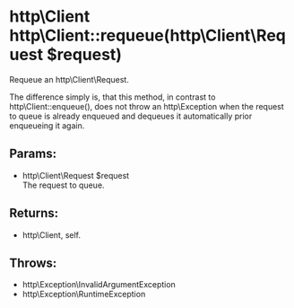 # http\Client http\Client::requeue(http\Client\Request $request)

Requeue an http\Client\Request.

The difference simply is, that this method, in contrast to http\Client::enqueue(), does not throw an http\Exception when the request to queue is already enqueued and dequeues it automatically prior enqueueing it again.


## Params:

* http\Client\Request $request  
  The request to queue.

## Returns:

* http\Client, self.

## Throws:

* http\Exception\InvalidArgumentException
* http\Exception\RuntimeException

